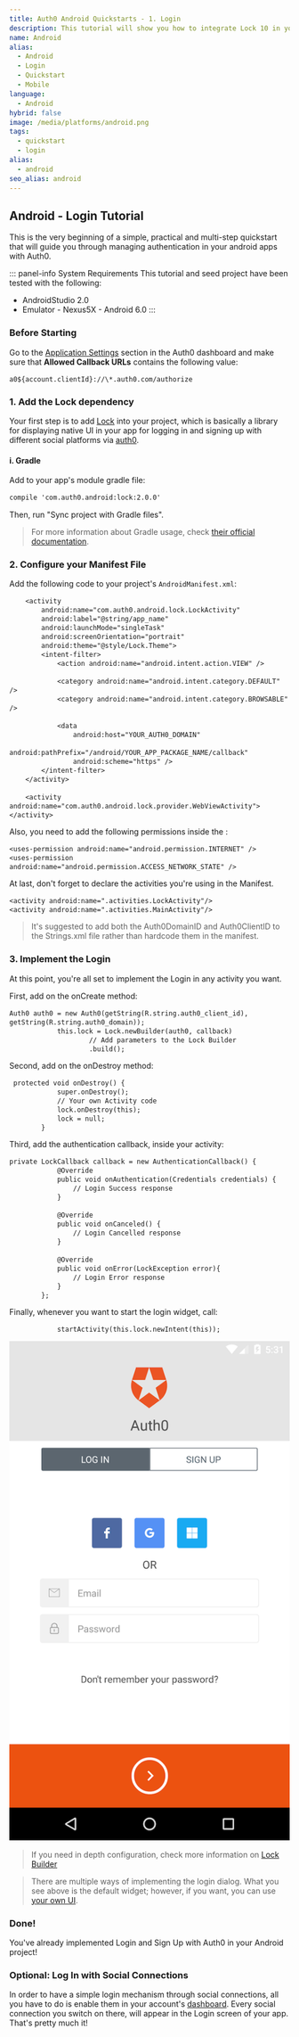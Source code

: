 ```yaml
---
title: Auth0 Android Quickstarts - 1. Login
description: This tutorial will show you how to integrate Lock 10 in your Android project in order to present a login screen.
name: Android
alias:
  - Android
  - Login
  - Quickstart
  - Mobile 
language:
  - Android
hybrid: false
image: /media/platforms/android.png
tags:
  - quickstart
  - login
alias:
  - android
seo_alias: android
---
```


## Android - Login Tutorial

This is the very beginning of a simple, practical and multi-step quickstart that will guide you through managing authentication in your android apps with Auth0.

::: panel-info System Requirements
This tutorial and seed project have been tested with the following:

* AndroidStudio 2.0
* Emulator - Nexus5X - Android 6.0 
  :::


### Before Starting

<div class="setup-callback">
<p>Go to the <a href="${uiAppSettingsURL}">Application Settings</a> section in the Auth0 dashboard and make sure that <b>Allowed Callback URLs</b> contains the following value:</p>

<pre><code>a0${account.clientId}://\*.auth0.com/authorize</pre></code>
</div>

### 1. Add the Lock dependency

Your first step is to add [Lock](https://github.com/auth0/Lock.Android) into your project, which is basically a library for displaying native UI in your app for logging in and signing up with different social platforms via [auth0](https://auth0.com/).

#### i. Gradle

Add to your app's module gradle file:

```xml
compile 'com.auth0.android:lock:2.0.0'
```

Then, run "Sync project with Gradle files".

> For more information about Gradle usage, check [their official documentation](http://tools.android.com/tech-docs/new-build-system/user-guide).

### 2. Configure your Manifest File

Add the following code to your project's `AndroidManifest.xml`:

        <activity
            android:name="com.auth0.android.lock.LockActivity"
            android:label="@string/app_name"
            android:launchMode="singleTask"
            android:screenOrientation="portrait"
            android:theme="@style/Lock.Theme">
            <intent-filter>
                <action android:name="android.intent.action.VIEW" />

                <category android:name="android.intent.category.DEFAULT" />
                <category android:name="android.intent.category.BROWSABLE" />

                <data
                    android:host="YOUR_AUTH0_DOMAIN"
                    android:pathPrefix="/android/YOUR_APP_PACKAGE_NAME/callback"
                    android:scheme="https" />
            </intent-filter>
        </activity>
        
        <activity android:name="com.auth0.android.lock.provider.WebViewActivity"></activity>

Also, you need to add the following permissions inside the :
        
	<uses-permission android:name="android.permission.INTERNET" />
	<uses-permission android:name="android.permission.ACCESS_NETWORK_STATE" />
	
At last, don't forget to declare 	the activities you're using in the Manifest.
	
	
	<activity android:name=".activities.LockActivity"/>
	<activity android:name=".activities.MainActivity"/>
	
	
> It's suggested to add both the Auth0DomainID and Auth0ClientID to the Strings.xml file rather than hardcode them in the manifest.
        
### 3. Implement the Login

At this point, you're all set to implement the Login in any activity you want. 

First, add on the onCreate method:

```android
Auth0 auth0 = new Auth0(getString(R.string.auth0_client_id), getString(R.string.auth0_domain));
            this.lock = Lock.newBuilder(auth0, callback)
                    // Add parameters to the Lock Builder
                    .build();
```

Second, add on the onDestroy method:

```android
 protected void onDestroy() {
            super.onDestroy();
            // Your own Activity code
            lock.onDestroy(this);
            lock = null;
        }
```
Third, add the authentication callback, inside your activity:

```
private LockCallback callback = new AuthenticationCallback() {
            @Override
            public void onAuthentication(Credentials credentials) {
				// Login Success response
            }

            @Override
            public void onCanceled() {
				// Login Cancelled response
            }

            @Override
            public void onError(LockException error){
				// Login Error response
            }
        };
```

Finally, whenever you want to start the login widget, call:

```
            startActivity(this.lock.newIntent(this));

```

[![Lock.png](/media/articles/libraries/lock-android/login.png)]()

> If you need in depth configuration, check more information on [Lock Builder](https://auth0.com/docs/libraries/lock-android#lock-builder)

> There are multiple ways of implementing the login dialog. What you see above is the default widget; however, if you want, you can use [your own UI](02-customlogin.md).

### Done!

You've already implemented Login and Sign Up with Auth0 in your Android project!



### Optional: Log In with Social Connections

In order to have a simple login mechanism through social connections, all you have to do is enable them in your account's [dashboard](${uiURL}/#/connections/social). Every social connection you switch on there, will appear in the Login screen of your app. That's pretty much it!